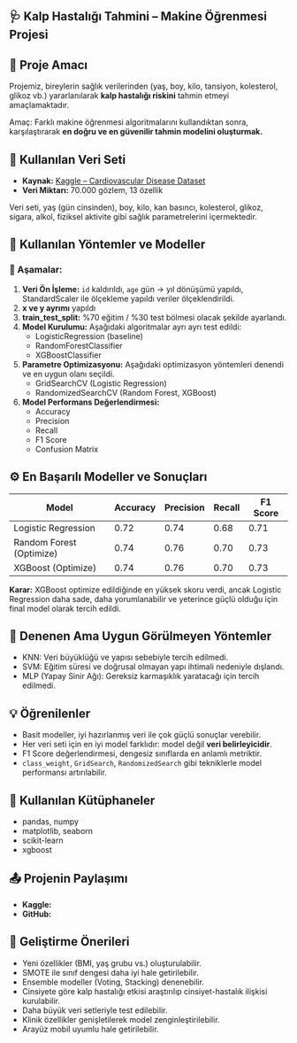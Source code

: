 ## 🩺 Kalp Hastalığı Tahmini – Makine Öğrenmesi Projesi

## 🎯 Proje Amacı
Projemiz, bireylerin sağlık verilerinden (yaş, boy, kilo, tansiyon, kolesterol, glikoz vb.) yararlanılarak **kalp hastalığı riskini** tahmin etmeyi amaçlamaktadır.

Amaç: Farklı makine öğrenmesi algoritmalarını kullandıktan sonra, karşılaştırarak **en doğru ve en güvenilir tahmin modelini oluşturmak.**



## 📁 Kullanılan Veri Seti
- **Kaynak:** [Kaggle – Cardiovascular Disease Dataset](https://www.kaggle.com/datasets/sulianova/cardiovascular-disease-dataset)
- **Veri Miktarı:** 70.000 gözlem, 13 özellik

Veri seti, yaş (gün cinsinden), boy, kilo, kan basıncı, kolesterol, glikoz, sigara, alkol, fiziksel aktivite gibi sağlık parametrelerini içermektedir.



## 🧠 Kullanılan Yöntemler ve Modeller

### 📌 Aşamalar:
1. **Veri Ön İşleme:** `id` kaldırıldı, `age` gün → yıl dönüşümü yapıldı, StandardScaler ile ölçekleme yapıldı veriler ölçeklendirildi.
2. **x ve y ayrımı** yapıldı
3. **train_test_split:** %70 eğitim / %30 test bölmesi olacak şekilde ayarlandı.
4. **Model Kurulumu:** Aşağıdaki algoritmalar ayrı ayrı test edildi:
    - LogisticRegression (baseline)
    - RandomForestClassifier
    - XGBoostClassifier
5. **Parametre Optimizasyonu:** Aşağıdaki optimizasyon yöntemleri denendi ve en uygun olanı seçildi.
    - GridSearchCV (Logistic Regression)
    - RandomizedSearchCV (Random Forest, XGBoost)
6. **Model Performans Değerlendirmesi:**
    - Accuracy
    - Precision
    - Recall
    - F1 Score
    - Confusion Matrix



## ⚙️ En Başarılı Modeller ve Sonuçları

| Model                           | Accuracy | Precision | Recall | F1 Score |
|---------------------------------|----------|-----------|--------|----------|
| Logistic Regression             | 0.72     | 0.74      | 0.68   | 0.71     |
| Random Forest (Optimize)        | 0.74     | 0.76      | 0.70   | 0.73     |
| XGBoost (Optimize)              | 0.74     | 0.76      | 0.70   | 0.73     |

**Karar:** XGBoost optimize edildiğinde en yüksek skoru verdi, ancak Logistic Regression daha sade, daha yorumlanabilir ve yeterince güçlü olduğu için final model olarak tercih edildi.



## 🧪 Denenen Ama Uygun Görülmeyen Yöntemler

- KNN: Veri büyüklüğü ve yapısı sebebiyle tercih edilmedi.
- SVM: Eğitim süresi ve doğrusal olmayan yapı ihtimali nedeniyle dışlandı.
- MLP (Yapay Sinir Ağı): Gereksiz karmaşıklık yaratacağı için tercih edilmedi.



## 💡 Öğrenilenler

- Basit modeller, iyi hazırlanmış veri ile çok güçlü sonuçlar verebilir.
- Her veri seti için en iyi model farklıdır: model değil **veri belirleyicidir**.
- F1 Score değerlendirmesi, dengesiz sınıflarda en anlamlı metriktir.
- `class_weight`, `GridSearch`, `RandomizedSearch` gibi tekniklerle model performansı artırılabilir.



## 📌 Kullanılan Kütüphaneler
- pandas, numpy
- matplotlib, seaborn
- scikit-learn
- xgboost



## 📤 Projenin Paylaşımı

- **Kaggle:** 
- **GitHub:** 



## 🧠 Geliştirme Önerileri

- Yeni özellikler (BMI, yaş grubu vs.) oluşturulabilir.
- SMOTE ile sınıf dengesi daha iyi hale getirilebilir.
- Ensemble modeller (Voting, Stacking) denenebilir.
- Cinsiyete göre kalp hastalığı etkisi araştırılıp cinsiyet-hastalık ilişkisi kurulabilir.
- Daha büyük veri setleriyle test edilebilir.
- Klinik özellikler genişletilerek model zenginleştirilebilir.
- Arayüz mobil uyumlu hale getirilebilir.
